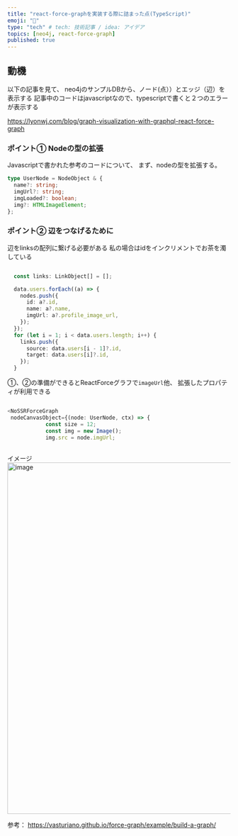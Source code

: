```yaml
---
title: "react-force-graphを実装する際に詰まった点(TypeScript)"
emoji: "🍣"
type: "tech" # tech: 技術記事 / idea: アイデア
topics: [neo4j, react-force-graph] 
published: true
---
```


## 動機

以下の記事を見て、
neo4jのサンプルDBから、ノード(点））とエッジ（辺）を表示する
記事中のコードはjavascriptなので、typescriptで書くと２つのエラーが表示する

https://lyonwj.com/blog/graph-visualization-with-graphql-react-force-graph


### ポイント① Nodeの型の拡張

Javascriptで書かれた参考のコードについて、
まず、nodeの型を拡張する。

```typescript
type UserNode = NodeObject & {
  name?: string;
  imgUrl?: string;
  imgLoaded?: boolean;
  img?: HTMLImageElement;
};

```


### ポイント② 辺をつなげるために

辺をlinksの配列に繋げる必要がある
私の場合はidをインクリメントでお茶を濁している

```typescript

  const links: LinkObject[] = [];

  data.users.forEach((a) => {
    nodes.push({
      id: a?.id,
      name: a?.name,
      imgUrl: a?.profile_image_url,
    });
  });
  for (let i = 1; i < data.users.length; i++) {
    links.push({
      source: data.users[i - 1]?.id,
      target: data.users[i]?.id,
    });
  }
```

①、②の準備ができるとReactForceグラフで`imageUrl`他、
拡張したプロパティが利用できる


```typescript

<NoSSRForceGraph
 nodeCanvasObject={(node: UserNode, ctx) => {
            const size = 12;
            const img = new Image();
            img.src = node.imgUrl;
 
```

イメージ
<img width="793" alt="image" src="https://user-images.githubusercontent.com/21329889/200595789-3c2f76dc-6941-44ca-8b34-9c6ac3e5677d.png">



参考：
https://vasturiano.github.io/force-graph/example/build-a-graph/
